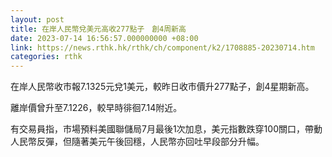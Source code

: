 ```yaml
---
layout: post
title: 在岸人民幣兌美元高收277點子　創4周新高
date: 2023-07-14 16:56:57.000000000 +08:00
link: https://news.rthk.hk/rthk/ch/component/k2/1708885-20230714.htm
categories: rthk
---
```


在岸人民幣收市報7.1325元兌1美元，較昨日收市價升277點子，創4星期新高。

離岸價曾升至7.1226，較早時徘徊7.14附近。

有交易員指，市場預料美國聯儲局7月最後1次加息，美元指數跌穿100關口，帶動人民幣反彈，但隨著美元午後回穩，人民幣亦回吐早段部分升幅。
